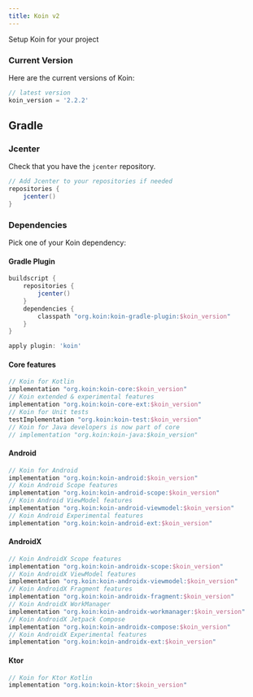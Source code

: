 ```yaml
---
title: Koin v2
---
```


 Setup Koin for your project 

### Current Version

Here are the current versions of Koin:

```groovy
// latest version
koin_version = '2.2.2'
```

## Gradle 

### Jcenter 

Check that you have the `jcenter` repository. 

```groovy
// Add Jcenter to your repositories if needed
repositories {
	jcenter()    
}
```

### Dependencies

Pick one of your Koin dependency:

#### Gradle Plugin

```groovy
buildscript {
    repositories {
        jcenter()
    }
    dependencies {
        classpath "org.koin:koin-gradle-plugin:$koin_version"
    }
}

apply plugin: 'koin'
```

#### Core features

```groovy
// Koin for Kotlin
implementation "org.koin:koin-core:$koin_version"
// Koin extended & experimental features
implementation "org.koin:koin-core-ext:$koin_version"
// Koin for Unit tests
testImplementation "org.koin:koin-test:$koin_version"
// Koin for Java developers is now part of core
// implementation "org.koin:koin-java:$koin_version"
```

#### Android

```groovy
// Koin for Android
implementation "org.koin:koin-android:$koin_version"
// Koin Android Scope features
implementation "org.koin:koin-android-scope:$koin_version"
// Koin Android ViewModel features
implementation "org.koin:koin-android-viewmodel:$koin_version"
// Koin Android Experimental features
implementation "org.koin:koin-android-ext:$koin_version"
```

#### AndroidX

```groovy
// Koin AndroidX Scope features
implementation "org.koin:koin-androidx-scope:$koin_version"
// Koin AndroidX ViewModel features
implementation "org.koin:koin-androidx-viewmodel:$koin_version"
// Koin AndroidX Fragment features
implementation "org.koin:koin-androidx-fragment:$koin_version"
// Koin AndroidX WorkManager
implementation "org.koin:koin-androidx-workmanager:$koin_version"
// Koin AndroidX Jetpack Compose
implementation "org.koin:koin-androidx-compose:$koin_version"
// Koin AndroidX Experimental features
implementation "org.koin:koin-androidx-ext:$koin_version"
```

#### Ktor

```groovy
// Koin for Ktor Kotlin
implementation "org.koin:koin-ktor:$koin_version"
```